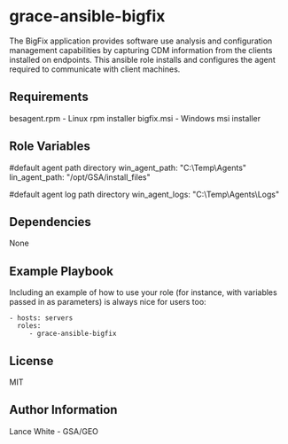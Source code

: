 grace-ansible-bigfix
=========

The BigFix application provides software use analysis and configuration management capabilities by capturing CDM information from the clients installed on endpoints. This ansible role installs and configures the agent required to communicate with client machines.

Requirements
------------

besagent.rpm - Linux rpm installer
bigfix.msi - Windows msi installer

Role Variables
--------------

#default agent path directory
win_agent_path: "C:\\Temp\\Agents"
lin_agent_path: "/opt/GSA/install_files"

#default agent log path directory
win_agent_logs: "C:\\Temp\\Agents\\Logs"

Dependencies
------------

None

Example Playbook
----------------

Including an example of how to use your role (for instance, with variables passed in as parameters) is always nice for users too:

    - hosts: servers
      roles:
         - grace-ansible-bigfix

License
-------

MIT

Author Information
------------------

Lance White - GSA/GEO
